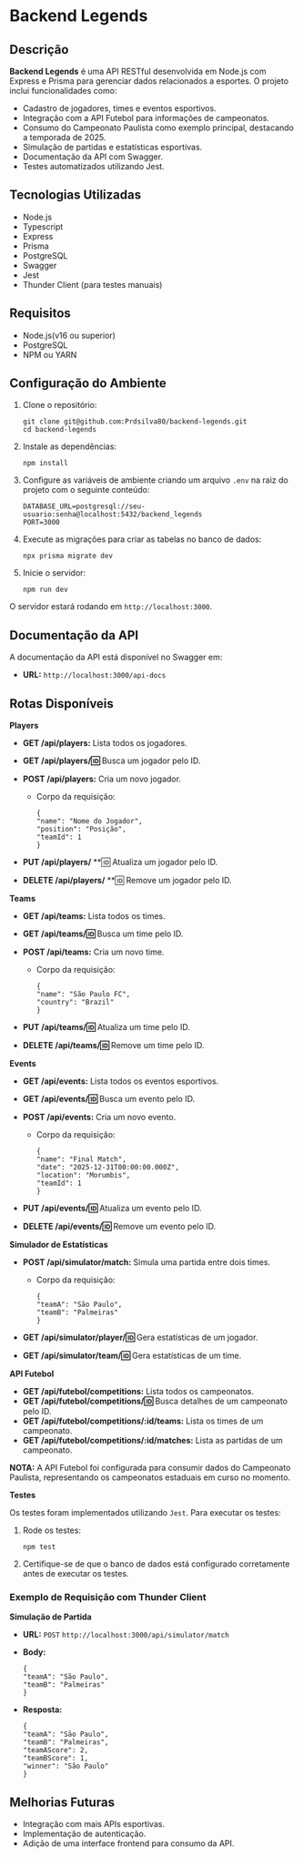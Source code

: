 # Backend Legends

## Descrição

**Backend Legends** é uma API RESTful desenvolvida em Node.js com Express e Prisma para gerenciar dados relacionados a esportes. O projeto inclui funcionalidades como:

- Cadastro de jogadores, times e eventos esportivos.
- Integração com a API Futebol para informações de campeonatos.
- Consumo do Campeonato Paulista como exemplo principal, destacando a temporada de 2025.
- Simulação de partidas e estatísticas esportivas.
- Documentação da API com Swagger.
- Testes automatizados utilizando Jest.

## Tecnologias Utilizadas

- Node.js
- Typescript
- Express
- Prisma
- PostgreSQL
- Swagger
- Jest
- Thunder Client (para testes manuais)

## Requisitos

- Node.js(v16 ou superior)
- PostgreSQL
- NPM ou YARN

## Configuração do Ambiente

1. Clone o repositório:

    ```
    git clone git@github.com:Prdsilva80/backend-legends.git
    cd backend-legends
    ```

2. Instale as dependências:

    ```
    npm install
    ```

3. Configure as variáveis de ambiente criando um arquivo `.env` na raiz do projeto com o seguinte conteúdo:

    ```
    DATABASE_URL=postgresql://seu-usuario:senha@localhost:5432/backend_legends
    PORT=3000
    ```

4. Execute as migrações para criar as tabelas no banco de dados:

    ```
    npx prisma migrate dev
    ```

5. Inicie o servidor:

    ```
    npm run dev
    ```

O servidor estará rodando em `http://localhost:3000`.

## Documentação da API

A documentação da API está disponível no Swagger em:

- **URL:** `http://localhost:3000/api-docs`

## Rotas Disponíveis

**Players**

- **GET /api/players:** Lista todos os jogadores.
- **GET /api/players/:id:** Busca um jogador pelo ID.
- **POST /api/players:** Cria um novo jogador.

  - Corpo da requisição:

    ```
    {
    "name": "Nome do Jogador",
    "position": "Posição",
    "teamId": 1
    }
    ```

- **PUT /api/players/** **:id: Atualiza um jogador pelo ID.
- **DELETE /api/players/** **:id: Remove um jogador pelo ID.

**Teams**

- **GET /api/teams:** Lista todos os times.
- **GET /api/teams/:id:** Busca um time pelo ID.
- **POST /api/teams:** Cria um novo time.

  - Corpo da requisição:

    ```
    {
    "name": "São Paulo FC",
    "country": "Brazil"
    }
    ```

- **PUT /api/teams/:id:** Atualiza um time pelo ID.
- **DELETE /api/teams/:id:** Remove um time pelo ID.

**Events**

- **GET /api/events:** Lista todos os eventos esportivos.
- **GET /api/events/:id:** Busca um evento pelo ID.
- **POST /api/events:** Cria um novo evento.

  - Corpo da requisição:

    ```
    {
    "name": "Final Match",
    "date": "2025-12-31T00:00:00.000Z",
    "location": "Morumbis",
    "teamId": 1
    }
    ```

- **PUT /api/events/:id:** Atualiza um evento pelo ID.
- **DELETE /api/events/:id:** Remove um evento pelo ID.

**Simulador de Estatísticas**

- **POST /api/simulator/match:** Simula uma partida entre dois times.
  - Corpo da requisição:

    ```
    {
    "teamA": "São Paulo",
    "teamB": "Palmeiras"
    }
    ```

- **GET /api/simulator/player/:id:** Gera estatísticas de um jogador.
- **GET /api/simulator/team/:id:** Gera estatísticas de um time.

**API Futebol**

- **GET /api/futebol/competitions:** Lista todos os campeonatos.
- **GET /api/futebol/competitions/:id:** Busca detalhes de um campeonato pelo ID.
- **GET /api/futebol/competitions/:id/teams:** Lista os times de um campeonato.
- **GET /api/futebol/competitions/:id/matches:** Lista as partidas de um campeonato.

**NOTA:** A API Futebol foi configurada para consumir dados do Campeonato Paulista, representando os campeonatos estaduais em curso no momento.

**Testes**

Os testes foram implementados utilizando `Jest`. Para executar os testes:

1. Rode os testes:

    ```
    npm test
    ```

2. Certifique-se de que o banco de dados está configurado corretamente antes de executar os testes.

### Exemplo de Requisição com Thunder Client

**Simulação de Partida**

- **URL:** `POST` `http://localhost:3000/api/simulator/match`

- **Body:**

    ```
    {
  "teamA": "São Paulo",
  "teamB": "Palmeiras"
    }
    ```

- **Resposta:**

    ```
    {
  "teamA": "São Paulo",
  "teamB": "Palmeiras",
  "teamAScore": 2,
  "teamBScore": 1,
  "winner": "São Paulo"
    }
    ```

## Melhorias Futuras

- Integração com mais APIs esportivas.
- Implementação de autenticação.
- Adição de uma interface frontend para consumo da API.
